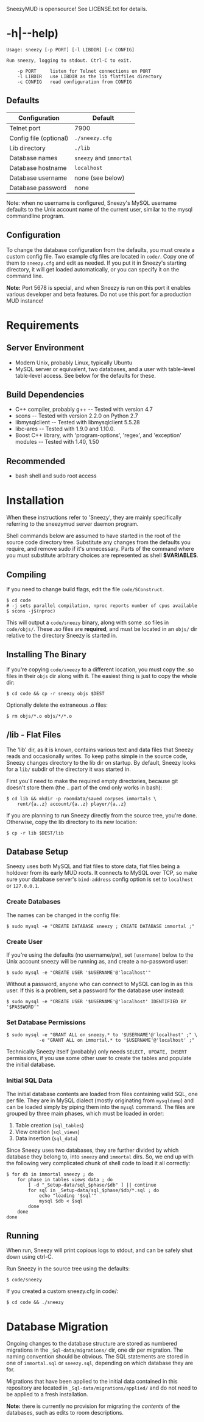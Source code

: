 SneezyMUD is opensource! See LICENSE.txt for details.

# -h|--help)

```
Usage: sneezy [-p PORT] [-l LIBDIR] [-c CONFIG]

Run sneezy, logging to stdout. Ctrl-C to exit.

    -p PORT     listen for Telnet connections on PORT
    -l LIBDIR   use LIBDIR as the lib flatfiles directory
    -c CONFIG   read configuration from CONFIG
```

## Defaults

| Configuration             | Default                       |
|---------------------------|-------------------------------|
| Telnet port               | 7900                          |
| Config file (optional)    | `./sneezy.cfg`                |
| Lib directory             | `./lib`                       |
| Database names            | `sneezy` and `immortal`       |
| Database hostname         | `localhost`                   |
| Database username         | none (see below)              |
| Database password         | none                          |

Note: when no username is configured, Sneezy's MySQL username defaults to the
Unix account name of the current user, similar to the mysql commandline
program.

## Configuration

To change the database configuration from the defaults, you must create a
custom config file. Two example cfg files are located in `code/`. Copy one of
them to `sneezy.cfg` and edit as needed. If you put it in Sneezy's starting
directory, it will get loaded automatically, or you can specify it on the
command line.

**Note:** Port 5678 is special, and when Sneezy is run on this port it enables
various developer and beta features. Do not use this port for a production MUD
instance!

# Requirements

## Server Environment

* Modern Unix, probably Linux, typically Ubuntu
* MySQL server or equivalent, two databases, and a user with table-level
  table-level access. See below for the defaults for these.

## Build Dependencies

* C++ compiler, probably g++ -- Tested with version 4.7
* scons -- Tested with version 2.2.0 on Python 2.7
* libmysqlclient -- Tested with libmysqlclient 5.5.28
* libc-ares -- Tested with 1.9.0 and 1.10.0.
* Boost C++ library, with 'program-options', 'regex', and 'exception' modules
  -- Tested with 1.40, 1.50

## Recommended

* bash shell and sudo root access

# Installation

When these instructions refer to 'Sneezy', they are mainly specifically
referring to the sneezymud server daemon program.

Shell commands below are assumed to have started in the root of the source
code directory tree. Substitute any changes from the defaults you require, and
remove sudo if it's unnecessary. Parts of the command where you must
substitute arbitrary choices are represented as shell **$VARIABLES**.

## Compiling

If you need to change build flags, edit the file `code/SConstruct`.

    $ cd code
    # -j sets parallel compilation, nproc reports number of cpus available
    $ scons -j$(nproc)

This will output a `code/sneezy` binary, along with some .so files in
`code/objs/`. These .so files are **required**, and must be located in an
`objs/` dir relative to the directory Sneezy is started in.

## Installing The Binary

If you're copying `code/sneezy` to a different location, you must copy the .so
files in their `objs` dir along with it. The easiest thing is just to copy the
whole dir:

    $ cd code && cp -r sneezy objs $DEST

Optionally delete the extraneous .o files:

    $ rm objs/*.o objs/*/*.o

## /lib - Flat Files

The 'lib' dir, as it is known, contains various text and data files that
Sneezy reads and occasionally writes. To keep paths simple in the source code,
Sneezy changes directory to the lib dir on startup. By default, Sneezy looks
for a `lib/` subdir of the directory it was started in.

First you'll need to make the required empty directories, because git doesn't
store them (the .. part of the cmd only works in bash):

    $ cd lib && mkdir -p roomdata/saved corpses immortals \
        rent/{a..z} account/{a..z} player/{a..z}

If you are planning to run Sneezy directly from the source tree, you're done.
Otherwise, copy the lib directory to its new location:

    $ cp -r lib $DEST/lib

## Database Setup

Sneezy uses both MySQL and flat files to store data, flat files being a
holdover from its early MUD roots. It connects to MySQL over TCP, so make sure
your database server's `bind-address` config option is set to `localhost` or
`127.0.0.1`.

### Create Databases

The names can be changed in the config file:

    $ sudo mysql -e "CREATE DATABASE sneezy ; CREATE DATABASE immortal ;"

### Create User

If you're using the defaults (no username/pw), set `[username]` below to the
Unix account sneezy will be running as, and create a no-password user:

    $ sudo mysql -e "CREATE USER '$USERNAME'@'localhost'"

Without a password, anyone who can connect to MySQL can log in as this user.
If this is a problem, set a password for the database user instead:

    $ sudo mysql -e "CREATE USER '$USERNAME'@'localhost' IDENTIFIED BY '$PASSWORD'"

### Set Database Permissions

    $ sudo mysql -e "GRANT ALL on sneezy.* to '$USERNAME'@'localhost' ;" \
                -e "GRANT ALL on immortal.* to '$USERNAME'@'localhost' ;"

Technically Sneezy itself (probably) only needs `SELECT, UPDATE, INSERT`
permissions, if you use some other user to create the tables and populate the
initial database.

### Initial SQL Data

The initial database contents are loaded from files containing valid SQL, one per file. They are in MySQL dialect (mostly originating from `mysqldump`) and can be loaded simply by piping them into the `mysql` command. The files are grouped by three main phases, which must be loaded in order:

1. Table creation (`sql_tables`)
2. View creation (`sql_views`)
3. Data insertion (`sql_data`)

Since Sneezy uses two databases, they are further divided by which database
they belong to, into `sneezy` and `immortal` dirs. So, we end up with the
following very complicated chunk of shell code to load it all correctly:

    $ for db in immortal sneezy ; do
        for phase in tables views data ; do
            [ -d "_Setup-data/sql_$phase/$db" ] || continue
            for sql in _Setup-data/sql_$phase/$db/*.sql ; do
                echo "loading '$sql'"
                mysql $db < $sql
            done
        done
    done


## Running

When run, Sneezy will print copious logs to stdout, and can be safely shut
down using ctrl-C.

Run Sneezy in the source tree using the defaults:

    $ code/sneezy

If you created a custom sneezy.cfg in code/:

    $ cd code && ./sneezy

# Database Migration

Ongoing changes to the database structure are stored as numbered migrations in
the `_Sql-data/migrations/` dir, one dir per migration. The naming convention
should be obvious. The SQL statements are stored in one of `immortal.sql` or
`sneezy.sql`, depending on which database they are for.

Migrations that have been applied to the initial data contained in this
repository are located in `_Sql-data/migrations/applied/` and do not need to
be applied to a fresh installation.

**Note:** there is currently no provision for migrating the _contents_ of
the databases, such as edits to room descriptions.
